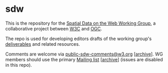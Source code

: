 sdw
===

This is the repository for the <a href="http://www.w3.org/2015/sdw/">Spatial Data on the Web Working Group</a>, a collaborative project between <a href="http://www.w3.org/">W3C</a> and <a href="http://www.opengeospatial.org/">OGC</a>.

The repo is used for developing editors drafts of the working group's <a href="http://www.w3.org/2015/spatial/charter#deliverables">deliverables</a> and related resources.

Comments are welcome via <a href="mailto:public-sdw-comments@w3.org">public-sdw-comments@w3.org</a> [<a href="https://lists.w3.org/Archives/Public/public-sdw-comments/">archive</a>].
WG members should use the primary <a href="mailto:public-sdw-wg@w3.org">Mailing list</a> [<a href="https://lists.w3.org/Archives/Public/public-sdw-wg/">archive</a>] (issues are disabled in this repo).

